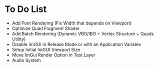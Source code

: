# To Do List

* Add Font Rendering (Fix Width that depends on Viewport)
* Optimize Quad Fragment Shader
* Add Batch Rendering (Dynamic VBO/IBO + Vertex Structure + Quads Utility)
* Disable ImGUI in Release Mode or with an Application Variable
* Setup Initial ImGUI Viewport Size
* Move ImGui Render Option in Test Layer
* Audio System